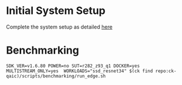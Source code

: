 # Initial System Setup 
Complete the system setup as detailed [here](https://github.com/krai/ck-qaic/blob/main/script/setup.docker/README.md)

# Benchmarking 
``` 
SDK_VER=v1.6.80 POWER=no SUT=r282_z93_q1 DOCKER=yes MULTISTREAM_ONLY=yes  WORKLOADS="ssd_resnet34" $(ck find repo:ck-qaic)/scripts/benchmarking/run_edge.sh  
```